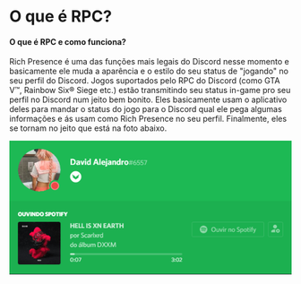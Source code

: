 # O que é RPC?

#### O que é RPC e como funciona?

Rich Presence é uma das funções mais legais do Discord nesse momento e basicamente ele muda a aparência e o estilo do seu status de "jogando" no seu perfil do Discord. Jogos suportados pelo RPC do Discord \(como GTA V™, Rainbow Six® Siege etc.\) estão transmitindo seu status in-game pro seu perfil no Discord num jeito bem bonito. Eles basicamente usam o aplicativo deles para mandar o status do jogo para o Discord qual ele pega algumas informações e ás usam como Rich Presence no seu perfil. Finalmente, eles se tornam no jeito que está na foto abaixo.

![RPC do Spotify](../.gitbook/assets/undefined%20%281%29.png)



